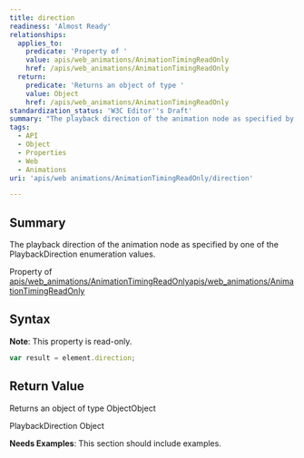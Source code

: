 ```yaml
---
title: direction
readiness: 'Almost Ready'
relationships:
  applies_to:
    predicate: 'Property of '
    value: apis/web_animations/AnimationTimingReadOnly
    href: /apis/web_animations/AnimationTimingReadOnly
  return:
    predicate: 'Returns an object of type '
    value: Object
    href: /apis/web_animations/AnimationTimingReadOnly
standardization_status: 'W3C Editor''s Draft'
summary: "The playback direction of the animation node as specified by one of the PlaybackDirection enumeration values.\n"
tags:
  - API
  - Object
  - Properties
  - Web
  - Animations
uri: 'apis/web animations/AnimationTimingReadOnly/direction'

---
```

## <span>Summary</span>

The playback direction of the animation node as specified by one of the PlaybackDirection enumeration values.

Property of [apis/web\_animations/AnimationTimingReadOnly](/apis/web_animations/AnimationTimingReadOnly)[apis/web\_animations/AnimationTimingReadOnly](/apis/web_animations/AnimationTimingReadOnly)

## <span>Syntax</span>

**Note**: This property is read-only.

``` js
var result = element.direction;
```

## <span>Return Value</span>

Returns an object of type ObjectObject

PlaybackDirection Object

**Needs Examples**: This section should include examples.

